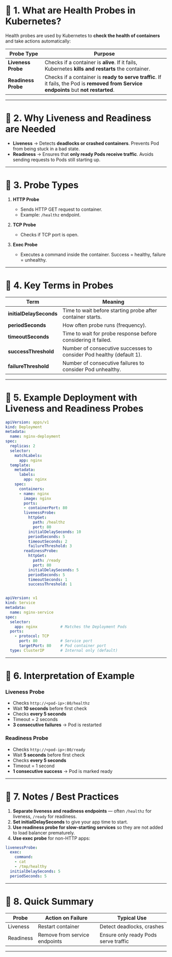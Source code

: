 # 🔹 **1. What are Health Probes in Kubernetes?**

Health probes are used by Kubernetes to **check the health of containers** and take actions automatically:

| Probe Type          | Purpose                                                                                                                                |
| ------------------- | -------------------------------------------------------------------------------------------------------------------------------------- |
| **Liveness Probe**  | Checks if a container is **alive**. If it fails, Kubernetes **kills and restarts** the container.                                      |
| **Readiness Probe** | Checks if a container is **ready to serve traffic**. If it fails, the Pod is **removed from Service endpoints** but **not restarted**. |

---

# 🔹 **2. Why Liveness and Readiness are Needed**

* **Liveness** → Detects **deadlocks or crashed containers**. Prevents Pod from being stuck in a bad state.
* **Readiness** → Ensures that **only ready Pods receive traffic**. Avoids sending requests to Pods still starting up.

---

# 🔹 **3. Probe Types**

1. **HTTP Probe**

   * Sends HTTP GET request to container.
   * Example: `/healthz` endpoint.
2. **TCP Probe**

   * Checks if TCP port is open.
3. **Exec Probe**

   * Executes a command inside the container. Success = healthy, failure = unhealthy.

---

# 🔹 **4. Key Terms in Probes**

| Term                    | Meaning                                                              |
| ----------------------- | -------------------------------------------------------------------- |
| **initialDelaySeconds** | Time to wait before starting probe after container starts.           |
| **periodSeconds**       | How often probe runs (frequency).                                    |
| **timeoutSeconds**      | Time to wait for probe response before considering it failed.        |
| **successThreshold**    | Number of consecutive successes to consider Pod healthy (default 1). |
| **failureThreshold**    | Number of consecutive failures to consider Pod unhealthy.            |

---

# 🔹 **5. Example Deployment with Liveness and Readiness Probes**

```yaml
apiVersion: apps/v1
kind: Deployment
metadata:
  name: nginx-deployment
spec:
  replicas: 2
  selector:
    matchLabels:
      app: nginx
  template:
    metadata:
      labels:
        app: nginx
    spec:
      containers:
      - name: nginx
        image: nginx
        ports:
        - containerPort: 80
        livenessProbe:
          httpGet:
            path: /healthz
            port: 80
          initialDelaySeconds: 10
          periodSeconds: 5
          timeoutSeconds: 2
          failureThreshold: 3
        readinessProbe:
          httpGet:
            path: /ready
            port: 80
          initialDelaySeconds: 5
          periodSeconds: 5
          timeoutSeconds: 1
          successThreshold: 1
```

```yaml

apiVersion: v1
kind: Service
metadata:
  name: nginx-service
spec:
  selector:
    app: nginx          # Matches the Deployment Pods
  ports:
    - protocol: TCP
      port: 80          # Service port
      targetPort: 80    # Pod container port
  type: ClusterIP       # Internal only (default)

```

---

# 🔹 **6. Interpretation of Example**

### **Liveness Probe**

* Checks `http://<pod-ip>:80/healthz`
* Wait **10 seconds** before first check
* Checks **every 5 seconds**
* Timeout = 2 seconds
* **3 consecutive failures** → Pod is restarted

### **Readiness Probe**

* Checks `http://<pod-ip>:80/ready`
* Wait **5 seconds** before first check
* Checks **every 5 seconds**
* Timeout = 1 second
* **1 consecutive success** → Pod is marked ready

---

# 🔹 **7. Notes / Best Practices**

1. **Separate liveness and readiness endpoints** — often `/healthz` for liveness, `/ready` for readiness.
2. **Set initialDelaySeconds** to give your app time to start.
3. **Use readiness probe for slow-starting services** so they are not added to load balancer prematurely.
4. **Use exec probe** for non-HTTP apps:

```yaml
livenessProbe:
  exec:
    command:
    - cat
    - /tmp/healthy
  initialDelaySeconds: 5
  periodSeconds: 5
```

---

# 🔹 **8. Quick Summary**

| Probe     | Action on Failure             | Typical Use                          |
| --------- | ----------------------------- | ------------------------------------ |
| Liveness  | Restart container             | Detect deadlocks, crashes            |
| Readiness | Remove from service endpoints | Ensure only ready Pods serve traffic |

---


